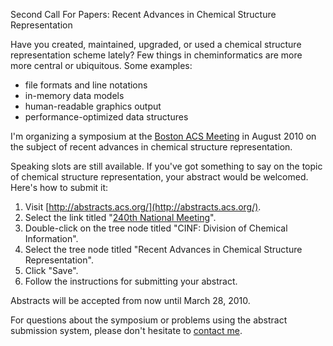 Second Call For Papers: Recent Advances in Chemical Structure Representation

Have you created, maintained, upgraded, or used a chemical structure representation scheme lately? Few things in cheminformatics are more more central or ubiquitous. Some examples:

-  file formats and line notations
-  in-memory data models
-  human-readable graphics output
-  performance-optimized data structures

I'm organizing a symposium at the [Boston ACS Meeting](http://portal.acs.org:80/portal/acs/corg/content?_nfpb=true&_pageLabel=PP_ARTICLEMAIN&node_id=2060&content_id=CNBP_023925&use_sec=true&sec_url_var=region1&__uuid=61d0357e-14e2-4b32-8fa7-83e6dcab6420) in August 2010 on the subject of recent advances in chemical structure representation.

Speaking slots are still available. If you've got something to say on the topic of chemical structure representation, your abstract would be welcomed. Here's how to submit it:

1.  Visit [http://abstracts.acs.org/](http://abstracts.acs.org/).
2.  Select the link titled "[240th National Meeting](http://abstracts.acs.org/chem/240nm/?projectId=14)".
3.  Double-click on the tree node titled "CINF: Division of Chemical Information".
4.  Select the tree node titled "Recent Advances in Chemical Structure Representation".
5.  Click "Save".
6.  Follow the instructions for submitting your abstract.

Abstracts will be accepted from now until March 28, 2010.

For questions about the symposium or problems using the abstract submission system, please don't hesitate to <a href="http://mailhide.recaptcha.net/d?k=01fDqtdkxjhec8WwIwxx4nig==&amp;c=qnbp_Cn5nUpLyVk_AHNppXM5R8YVQEDZAP7n_vnFUgY=" onclick="window.open('http://mailhide.recaptcha.net/d?k=01fDqtdkxjhec8WwIwxx4nig==&amp;c=qnbp_Cn5nUpLyVk_AHNppXM5R8YVQEDZAP7n_vnFUgY=', '', 'toolbar=0,scrollbars=0,location=0,statusbar=0,menubar=0,resizable=0,width=500,height=300'); return false;" title="Reveal this e-mail address">contact me</a>.
